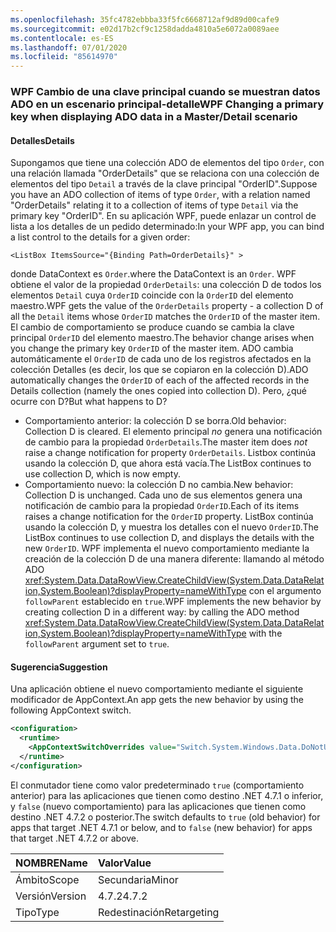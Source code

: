 ```yaml
---
ms.openlocfilehash: 35fc4782ebbba33f5fc6668712af9d89d00cafe9
ms.sourcegitcommit: e02d17b2cf9c1258dadda4810a5e6072a0089aee
ms.contentlocale: es-ES
ms.lasthandoff: 07/01/2020
ms.locfileid: "85614970"
---
```

### <a name="wpf-changing-a-primary-key-when-displaying-ado-data-in-a-masterdetail-scenario"></a><span data-ttu-id="22d15-101">WPF Cambio de una clave principal cuando se muestran datos ADO en un escenario principal-detalle</span><span class="sxs-lookup"><span data-stu-id="22d15-101">WPF Changing a primary key when displaying ADO data in a Master/Detail scenario</span></span>

#### <a name="details"></a><span data-ttu-id="22d15-102">Detalles</span><span class="sxs-lookup"><span data-stu-id="22d15-102">Details</span></span>

<span data-ttu-id="22d15-103">Supongamos que tiene una colección ADO de elementos del tipo `Order`, con una relación llamada &quot;OrderDetails&quot; que se relaciona con una colección de elementos del tipo `Detail` a través de la clave principal &quot;OrderID&quot;.</span><span class="sxs-lookup"><span data-stu-id="22d15-103">Suppose you have an ADO collection of items of type `Order`, with a relation named &quot;OrderDetails&quot; relating it to a collection of items of type `Detail` via the primary key &quot;OrderID&quot;.</span></span> <span data-ttu-id="22d15-104">En su aplicación WPF, puede enlazar un control de lista a los detalles de un pedido determinado:</span><span class="sxs-lookup"><span data-stu-id="22d15-104">In your WPF app, you can bind a list control to the details for a given order:</span></span>

```xaml
<ListBox ItemsSource="{Binding Path=OrderDetails}" >
```

<span data-ttu-id="22d15-105">donde DataContext es `Order`.</span><span class="sxs-lookup"><span data-stu-id="22d15-105">where the DataContext is an `Order`.</span></span> <span data-ttu-id="22d15-106">WPF obtiene el valor de la propiedad `OrderDetails`: una colección D de todos los elementos `Detail` cuya `OrderID` coincide con la `OrderID` del elemento maestro.</span><span class="sxs-lookup"><span data-stu-id="22d15-106">WPF gets the value of the `OrderDetails` property - a collection D of all the `Detail` items whose `OrderID` matches the `OrderID` of the master item.</span></span> <span data-ttu-id="22d15-107">El cambio de comportamiento se produce cuando se cambia la clave principal `OrderID` del elemento maestro.</span><span class="sxs-lookup"><span data-stu-id="22d15-107">The behavior change arises when you change the primary key `OrderID` of the master item.</span></span> <span data-ttu-id="22d15-108">ADO cambia automáticamente el `OrderID` de cada uno de los registros afectados en la colección Detalles (es decir, los que se copiaron en la colección D).</span><span class="sxs-lookup"><span data-stu-id="22d15-108">ADO automatically changes the `OrderID` of each of the affected records in the Details collection (namely the ones copied into collection D).</span></span>  <span data-ttu-id="22d15-109">Pero, ¿qué ocurre con D?</span><span class="sxs-lookup"><span data-stu-id="22d15-109">But what happens to D?</span></span>

- <span data-ttu-id="22d15-110">Comportamiento anterior: la colección D se borra.</span><span class="sxs-lookup"><span data-stu-id="22d15-110">Old behavior: Collection D is cleared.</span></span> <span data-ttu-id="22d15-111">El elemento principal *no* genera una notificación de cambio para la propiedad `OrderDetails`.</span><span class="sxs-lookup"><span data-stu-id="22d15-111">The master item does *not* raise a change notification for property `OrderDetails`.</span></span> <span data-ttu-id="22d15-112">Listbox continúa usando la colección D, que ahora está vacía.</span><span class="sxs-lookup"><span data-stu-id="22d15-112">The ListBox continues to use collection D, which is now empty.</span></span>
- <span data-ttu-id="22d15-113">Comportamiento nuevo:  la colección D no cambia.</span><span class="sxs-lookup"><span data-stu-id="22d15-113">New behavior:  Collection D is unchanged.</span></span> <span data-ttu-id="22d15-114">Cada uno de sus elementos genera una notificación de cambio para la propiedad `OrderID`.</span><span class="sxs-lookup"><span data-stu-id="22d15-114">Each of its items raises a change notification for the `OrderID` property.</span></span> <span data-ttu-id="22d15-115">ListBox continúa usando la colección D, y muestra los detalles con el nuevo `OrderID`.</span><span class="sxs-lookup"><span data-stu-id="22d15-115">The ListBox continues to use collection D, and displays the details with the new `OrderID`.</span></span> <span data-ttu-id="22d15-116">WPF implementa el nuevo comportamiento mediante la creación de la colección D de una manera diferente: llamando al método ADO <xref:System.Data.DataRowView.CreateChildView(System.Data.DataRelation,System.Boolean)?displayProperty=nameWithType> con el argumento `followParent` establecido en `true`.</span><span class="sxs-lookup"><span data-stu-id="22d15-116">WPF implements the new behavior by creating collection D in a different way:  by calling the ADO method <xref:System.Data.DataRowView.CreateChildView(System.Data.DataRelation,System.Boolean)?displayProperty=nameWithType> with the `followParent` argument set to `true`.</span></span>

#### <a name="suggestion"></a><span data-ttu-id="22d15-117">Sugerencia</span><span class="sxs-lookup"><span data-stu-id="22d15-117">Suggestion</span></span>

<span data-ttu-id="22d15-118">Una aplicación obtiene el nuevo comportamiento mediante el siguiente modificador de AppContext.</span><span class="sxs-lookup"><span data-stu-id="22d15-118">An app gets the new behavior by using the following AppContext switch.</span></span>

```xml
<configuration>
  <runtime>
    <AppContextSwitchOverrides value="Switch.System.Windows.Data.DoNotUseFollowParentWhenBindingToADODataRelation=false"/>
  </runtime>
</configuration>
```

<span data-ttu-id="22d15-119">El conmutador tiene como valor predeterminado `true` (comportamiento anterior) para las aplicaciones que tienen como destino .NET 4.7.1 o inferior, y `false` (nuevo comportamiento) para las aplicaciones que tienen como destino .NET 4.7.2 o posterior.</span><span class="sxs-lookup"><span data-stu-id="22d15-119">The switch defaults to `true` (old behavior) for apps that target .NET 4.7.1 or below, and to `false` (new behavior) for apps that target .NET 4.7.2 or above.</span></span>

| <span data-ttu-id="22d15-120">NOMBRE</span><span class="sxs-lookup"><span data-stu-id="22d15-120">Name</span></span>    | <span data-ttu-id="22d15-121">Valor</span><span class="sxs-lookup"><span data-stu-id="22d15-121">Value</span></span>       |
|:--------|:------------|
| <span data-ttu-id="22d15-122">Ámbito</span><span class="sxs-lookup"><span data-stu-id="22d15-122">Scope</span></span>   | <span data-ttu-id="22d15-123">Secundaria</span><span class="sxs-lookup"><span data-stu-id="22d15-123">Minor</span></span>       |
| <span data-ttu-id="22d15-124">Versión</span><span class="sxs-lookup"><span data-stu-id="22d15-124">Version</span></span> | <span data-ttu-id="22d15-125">4.7.2</span><span class="sxs-lookup"><span data-stu-id="22d15-125">4.7.2</span></span>       |
| <span data-ttu-id="22d15-126">Tipo</span><span class="sxs-lookup"><span data-stu-id="22d15-126">Type</span></span>    | <span data-ttu-id="22d15-127">Redestinación</span><span class="sxs-lookup"><span data-stu-id="22d15-127">Retargeting</span></span> |
